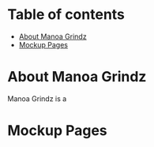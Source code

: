 # Table of contents

* [About Manoa Grindz](#about-manoa-grindz)
* [Mockup Pages](#mockup-pages)

# About Manoa Grindz

Manoa Grindz is a 


# Mockup Pages

